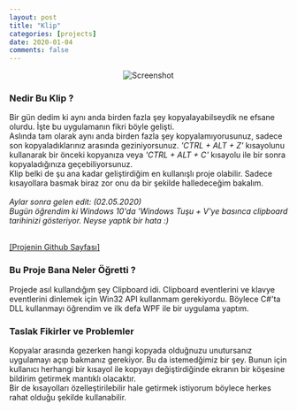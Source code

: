 ```yaml
---
layout: post
title: "Klip"
categories: [projects]
date: 2020-01-04
comments: false
---
```


<div style="text-align: center;">
	<img src="../../../../assets/img/klipss.jpg" alt="Screenshot">
</div>

### **Nedir Bu Klip ?**
Bir gün dedim ki aynı anda birden fazla şey kopyalayabilseydik ne efsane olurdu. İşte bu uygulamanın fikri böyle gelişti.<br>
Aslında tam olarak aynı anda birden fazla şey kopyalamıyorusunuz, sadece son kopyaladıklarınız arasında geziniyorsunuz. *'CTRL + ALT + Z'* kısayolunu kullanarak bir önceki kopyanıza veya *'CTRL + ALT + C'* kısayolu ile bir sonra kopyaladığınıza geçebiliyorsunuz.<br>
Klip belki de şu ana kadar geliştirdiğim en kullanışlı proje olabilir. Sadece kısayollara basmak biraz zor onu da bir şekilde halledeceğim bakalım.<br><br>
*Aylar sonra gelen edit: (02.05.2020) <br>
Bugün öğrendim ki Windows 10'da 'Windows Tuşu + V'ye basınca clipboard tarihinizi gösteriyor. Neyse yaptık bir hata :)*
<br><br>

[[Projenin Github Sayfası]](https://github.com/aeren108/klip)

### **Bu Proje Bana Neler Öğretti ?**
Projede asıl kullandığım şey Clipboard idi. Clipboard eventlerini ve klavye eventlerini dinlemek için Win32 API kullanmam gerekiyordu. Böylece C#'ta DLL kullanmayı öğrendim ve ilk defa WPF ile bir uygulama yaptım.

### **Taslak Fikirler ve Problemler**
Kopyalar arasında gezerken hangi kopyada olduğnuzu unutursanız uygulamayı açıp bakmanız gerekiyor. Bu da istemedğimiz bir şey. Bunun için kullanıcı herhangi bir kısayol ile kopyayı değiştirdiğinde ekranın bir köşesine bildirim getirmek mantıklı olacaktır.<br>
Bir de kısayolları özelleştirilebilir hale getirmek istiyorum böylece herkes rahat olduğu şekilde kullanabilir.